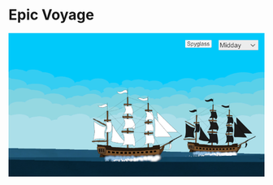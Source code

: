 # Epic Voyage
![In game screenshot cropped, the game isn't complete though.](/assets/images/epic_voyage_dev_screenshot_02.png)